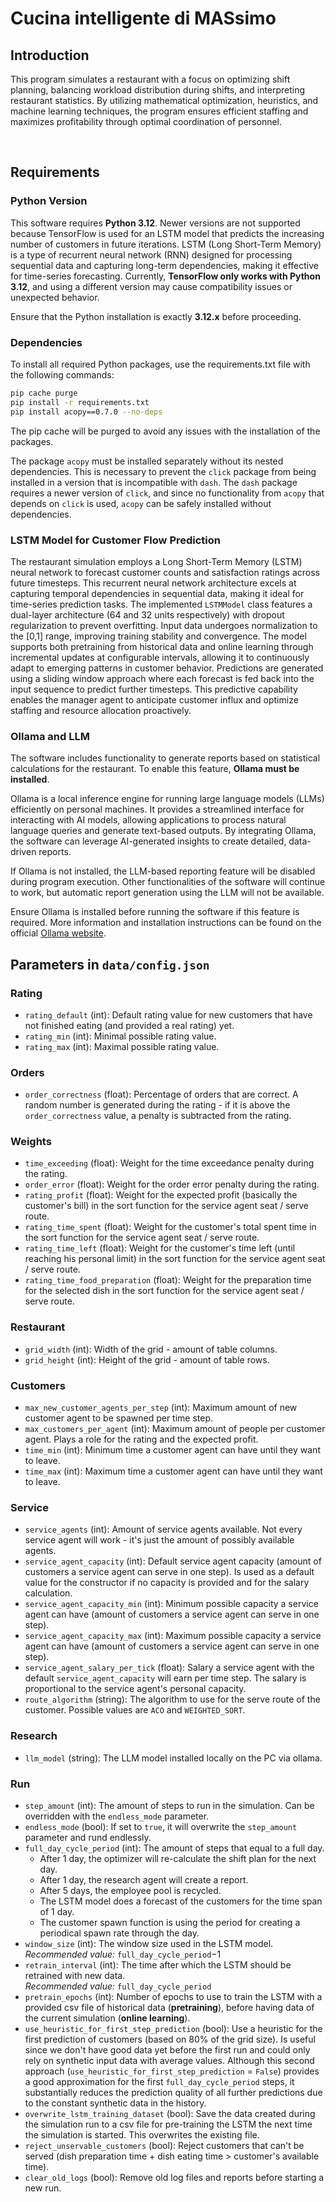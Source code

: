 # Cucina intelligente di MASsimo

## Introduction

This program simulates a restaurant with a focus on optimizing shift planning, balancing workload distribution during shifts, and interpreting restaurant statistics. By utilizing mathematical optimization, heuristics, and machine learning techniques, the program ensures efficient staffing and maximizes profitability through optimal coordination of personnel.

<br>

## Requirements

### Python Version

This software requires **Python 3.12**. Newer versions are not supported because TensorFlow is used for an LSTM model that predicts the increasing number of customers in future iterations. LSTM (Long Short-Term Memory) is a type of recurrent neural network (RNN) designed for processing sequential data and capturing long-term dependencies, making it effective for time-series forecasting. Currently, **TensorFlow only works with Python 3.12**, and using a different version may cause compatibility issues or unexpected behavior.

Ensure that the Python installation is exactly **3.12.x** before proceeding.

### Dependencies

To install all required Python packages, use the requirements.txt file with the following commands:

```bash
pip cache purge
pip install -r requirements.txt
pip install acopy==0.7.0 --no-deps
```

The pip cache will be purged to avoid any issues with the installation of the packages.

The package `acopy` must be installed separately without its nested dependencies. This is necessary to prevent the `click` package from being installed in a version that is incompatible with `dash`. The `dash` package requires a newer version of `click`, and since no functionality from `acopy` that depends on `click` is used, `acopy` can be safely installed without dependencies.

### LSTM Model for Customer Flow Prediction

The restaurant simulation employs a Long Short-Term Memory (LSTM) neural network to forecast customer counts and satisfaction ratings across future timesteps. This recurrent neural network architecture excels at capturing temporal dependencies in sequential data, making it ideal for time-series prediction tasks. The implemented `LSTMModel` class features a dual-layer architecture (64 and 32 units respectively) with dropout regularization to prevent overfitting. Input data undergoes normalization to the [0,1] range, improving training stability and convergence. The model supports both pretraining from historical data and online learning through incremental updates at configurable intervals, allowing it to continuously adapt to emerging patterns in customer behavior. Predictions are generated using a sliding window approach where each forecast is fed back into the input sequence to predict further timesteps. This predictive capability enables the manager agent to anticipate customer influx and optimize staffing and resource allocation proactively.

### Ollama and LLM

The software includes functionality to generate reports based on statistical calculations for the restaurant. To enable this feature, **Ollama must be installed**.

Ollama is a local inference engine for running large language models (LLMs) efficiently on personal machines. It provides a streamlined interface for interacting with AI models, allowing applications to process natural language queries and generate text-based outputs. By integrating Ollama, the software can leverage AI-generated insights to create detailed, data-driven reports.

If Ollama is not installed, the LLM-based reporting feature will be disabled during program execution. Other functionalities of the software will continue to work, but automatic report generation using the LLM will not be available.

Ensure Ollama is installed before running the software if this feature is required. More information and installation instructions can be found on the official [Ollama website](https://ollama.com).

## Parameters in `data/config.json`

### Rating

- `rating_default` (int): Default rating value for new customers that have not finished eating (and provided a real rating) yet.
- `rating_min` (int): Minimal possible rating value.
- `rating_max` (int): Maximal possible rating value.

### Orders

- `order_correctness` (float): Percentage of orders that are correct. A random number is generated during the rating - if it is above the `order_correctness` value, a penalty is subtracted from the rating.

### Weights

- `time_exceeding` (float): Weight for the time exceedance penalty during the rating.
- `order_error` (float): Weight for the order error penalty during the rating.
- `rating_profit` (float): Weight for the expected profit (basically the customer's bill) in the sort function for the service agent seat / serve route.
- `rating_time_spent` (float): Weight for the customer's total spent time in the sort function for the service agent seat / serve route.
- `rating_time_left` (float): Weight for the customer's time left (until reaching his personal limit) in the sort function for the service agent seat / serve route.
- `rating_time_food_preparation` (float): Weight for the preparation time for the selected dish in the sort function for the service agent seat / serve route.

### Restaurant

- `grid_width` (int): Width of the grid - amount of table columns.
- `grid_height` (int): Height of the grid - amount of table rows.

### Customers

- `max_new_customer_agents_per_step` (int): Maximum amount of new customer agent to be spawned per time step.
- `max_customers_per_agent` (int): Maximum amount of people per customer agent. Plays a role for the rating and the expected profit.
- `time_min` (int): Minimum time a customer agent can have until they want to leave.
- `time_max` (int): Maximum time a customer agent can have until they want to leave.

### Service

- `service_agents` (int): Amount of service agents available. Not every service agent will work - it's just the amount of possibly available agents.
- `service_agent_capacity` (int): Default service agent capacity (amount of customers a service agent can serve in one step). Is used as a default value for the constructor if no capacity is provided and for the salary calculation.
- `service_agent_capacity_min` (int): Minimum possible capacity a service agent can have (amount of customers a service agent can serve in one step).
- `service_agent_capacity_max` (int): Maximum possible capacity a service agent can have (amount of customers a service agent can serve in one step).
- `service_agent_salary_per_tick` (float): Salary a service agent with the default `service_agent_capacity` will earn per time step. The salary is proportional to the service agent's personal capacity.
- `route_algorithm` (string): The algorithm to use for the serve route of the customer. Possible values are `ACO` and `WEIGHTED_SORT`.

### Research

- `llm_model` (string): The LLM model installed locally on the PC via ollama.

### Run

- `step_amount` (int): The amount of steps to run in the simulation. Can be overridden with the `endless_mode` parameter.
- `endless_mode` (bool): If set to `true`, it will overwrite the `step_amount` parameter and rund endlessly.
- `full_day_cycle_period` (int): The amount of steps that equal to a full day.
  - After 1 day, the optimizer will re-calculate the shift plan for the next day.
  - After 1 day, the research agent will create a report.
  - After 5 days, the employee pool is recycled.
  - The LSTM model does a forecast of the customers for the time span of 1 day.
  - The customer spawn function is using the period for creating a periodical spawn rate through the day.
- `window_size` (int): The window size used in the LSTM model. <br>_Recommended value:_ `full_day_cycle_period`$-1$
- `retrain_interval` (int): The time after which the LSTM should be retrained with new data.<br>_Recommended value:_ `full_day_cycle_period`
- `pretrain_epochs` (int): Number of epochs to use to train the LSTM with a provided csv file of historical data (**pretraining**), before having data of the current simulation (**online learning**).
- `use_heuristic_for_first_step_prediction` (bool): Use a heuristic for the first prediction of customers (based on 80% of the grid size). Is useful since we don't have good data yet before the first run and could only rely on synthetic input data with average values. Although this second approach (`use_heuristic_for_first_step_prediction` = `False`) provides a good approximation for the first `full_day_cycle_period` steps, it substantially reduces the prediction quality of all further predictions due to the constant synthetic data in the history.
- `overwrite_lstm_training_dataset` (bool): Save the data created during the simulation run to a csv file for pre-training the LSTM the next time the simulation is started. This overwrites the existing file.
- `reject_unservable_customers` (bool): Reject customers that can't be served (dish preparation time $+$ dish eating time $>$ customer's available time).
- `clear_old_logs` (bool): Remove old log files and reports before starting a new run.
